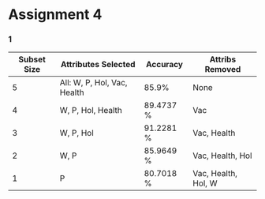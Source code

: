 
# Assignment 4

### 1
| Subset Size | Attributes Selected | Accuracy |Attribs Removed|
| ------ | ------ | ------ |------ |
| 5 | All: W, P, Hol, Vac, Health | 85.9% |None |
| 4 | W, P, Hol, Health | 89.4737 % |Vac |
| 3 | W, P, Hol  | 91.2281 % |Vac, Health |
| 2 | W, P  | 85.9649 % |Vac, Health, Hol |
| 1 | P  | 80.7018 % |Vac, Health, Hol, W |
